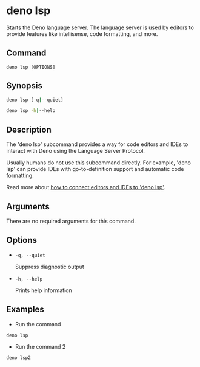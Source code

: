 # deno lsp

Starts the Deno language server. The language server is used by editors to
provide features like intellisense, code formatting, and more.

## Command

`deno lsp [OPTIONS]`

## Synopsis

```bash
deno lsp [-q|--quiet]

deno lsp -h|--help
```

## Description

The 'deno lsp' subcommand provides a way for code editors and IDEs to interact
with Deno using the Language Server Protocol.

Usually humans do not use this subcommand directly. For example, 'deno lsp' can
provide IDEs with go-to-definition support and automatic code formatting.

Read more about
[how to connect editors and IDEs to 'deno lsp'](https://deno.land/manual@v1.42.4/getting_started/setup_your_environment#editors-and-ides).

## Arguments

There are no required arguments for this command.

## Options

- `-q, --quiet`

  Suppress diagnostic output

- `-h, --help`

  Prints help information

## Examples

- Run the command

```bash
deno lsp
```

- Run the command 2

```bash
deno lsp2
```
